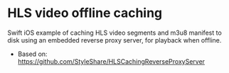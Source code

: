# HLS video offline caching
Swift iOS example of caching HLS video segments and m3u8 manifest to disk using an embedded reverse proxy server, for playback when offline.
- Based on: https://github.com/StyleShare/HLSCachingReverseProxyServer
